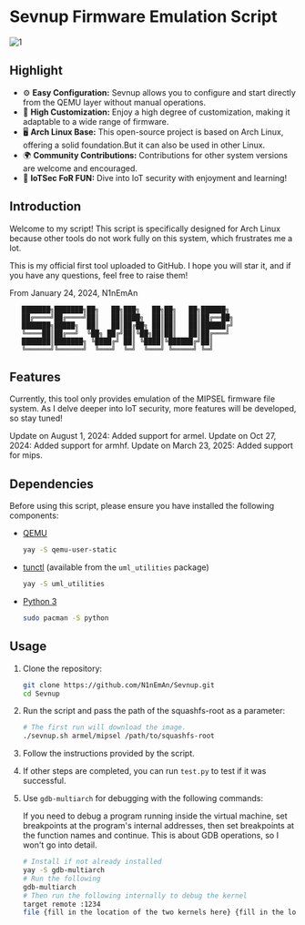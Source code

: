 # Sevnup Firmware Emulation Script
![1](https://github.com/user-attachments/assets/fbf51a08-3b9f-49ac-9321-415b095c629e)


## Highlight

- ⚙️ **Easy Configuration:** Sevnup allows you to configure and start directly from the QEMU layer without manual operations.
- 🔧 **High Customization:** Enjoy a high degree of customization, making it adaptable to a wide range of firmware.
- 🖥️ **Arch Linux Base:** This open-source project is based on Arch Linux, offering a solid foundation.But it can also be used in other Linux.
- 🌍 **Community Contributions:** Contributions for other system versions are welcome and encouraged.
- 🎉 **IoTSec FoR FUN:** Dive into IoT security with enjoyment and learning!

## Introduction

Welcome to my script! This script is specifically designed for Arch Linux because other tools do not work fully on this system, which frustrates me a lot.

This is my official first tool uploaded to GitHub. I hope you will star it, and if you have any questions, feel free to raise them!

From January 24, 2024, N1nEmAn

```
   ███████╗███████╗██╗   ██╗███╗   ██╗██╗   ██╗██████╗ 
   ██╔════╝██╔════╝██║   ██║████╗  ██║██║   ██║██╔══██╗
   ███████╗█████╗  ██║   ██║██╔██╗ ██║██║   ██║██████╔╝
   ╚════██║██╔══╝  ╚██╗ ██╔╝██║╚██╗██║██║   ██║██╔═══╝ 
   ███████║███████╗ ╚████╔╝ ██║ ╚████║╚██████╔╝██║     
   ╚══════╝╚══════╝  ╚═══╝  ╚═╝  ╚═══╝ ╚═════╝ ╚═╝     
```

## Features

Currently, this tool only provides emulation of the MIPSEL firmware file system. As I delve deeper into IoT security, more features will be developed, so stay tuned!

Update on August 1, 2024: Added support for armel.
Update on Oct 27, 2024: Added support for armhf.
Update on March 23, 2025: Added support for mips.

## Dependencies

Before using this script, please ensure you have installed the following components:

- [QEMU](https://www.qemu.org/)

  ```bash
  yay -S qemu-user-static
  ```

- [tunctl](https://tunctl.sourceforge.net/) (available from the `uml_utilities` package)

  ```bash
  yay -S uml_utilities
  ```

- [Python 3](https://www.python.org/)

  ```bash
  sudo pacman -S python
  ```

## Usage

1. Clone the repository:

   ```bash
   git clone https://github.com/N1nEmAn/Sevnup.git
   cd Sevnup
   ```

2. Run the script and pass the path of the squashfs-root as a parameter:

   ```bash
   # The first run will download the image.
   ./sevnup.sh armel/mipsel /path/to/squashfs-root
   ```

3. Follow the instructions provided by the script.

4. If other steps are completed, you can run `test.py` to test if it was successful.

5. Use `gdb-multiarch` for debugging with the following commands:

   If you need to debug a program running inside the virtual machine, set breakpoints at the program's internal addresses, then set breakpoints at the function names and continue. This is about GDB operations, so I won't go into detail.

   ```sh
   # Install if not already installed
   yay -S gdb-multiarch
   # Run the following
   gdb-multiarch
   # Then run the following internally to debug the kernel
   target remote :1234
   file {fill in the location of the two kernels here} {fill in the location of the program you want to debug (if any)}
   ```
